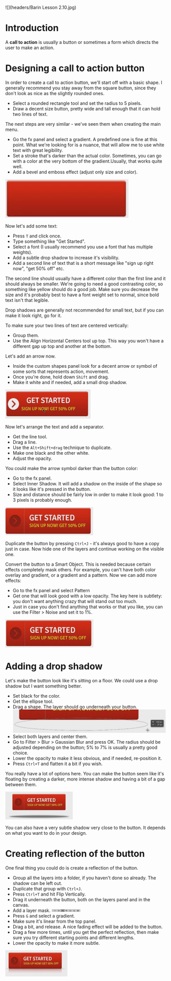 ![](headers/Barin Lesson 2.10.jpg)
# Introduction

A **call to action** is usually a button or sometimes a form which directs the user to make an action.

# Designing a call to action button

In order to create a call to action button, we'll start off with a basic shape. I generally recommend you stay away from the square button, since they don't look as nice as the slightly rounded ones.

* Select a rounded rectangle tool and set the radius to 5 pixels.
* Draw a decent size button, pretty wide and tall enough that it can hold two lines of text.
 
The next steps are very similar - we've seen them when creating the main menu.

* Go the fx panel and select a gradient. A predefined one is fine at this point. What we're looking for is a nuance, that will allow me to use white text with great legibility.
* Set a stroke that's darker than the actual color. Sometimes, you can go with a color at the very bottom of the gradient.Usually, that works quite well.
* Add a bevel and emboss effect (adjust only size and color).

![](images/2-10_button1.png)

Now let's add some text:

* Press `T` and click once.
* Type something like "Get Started".
* Select a font (I usually recommend you use a font that has multiple weights).
* Add a subtle drop shadow to increase it's visibility.
* Add a second line of text that is a short message like "sign up right now", "get 50% off" etc.

The second line should usually have a different color than the first line and it should always be smaller. We're going to need a good contrasting color, so something like yellow should do a good job. Make sure you decrease the size and it's probably best to have a font weight set to normal, since bold text isn't that legible.

Drop shadows are generally not recommended for small text, but if you can make it look right, go for it.

To make sure your two lines of text are centered vertically:

* Group them.
* Use the Align Horizontal Centers tool up top. This way you won't have a different gap up top and another at the bottom.

Let's add an arrow now.

* Inside the custom shapes panel look for a decent arrow or symbol of some sorts that represents action, movement.
* Once you're done, hold down `Shift` and drag.
* Make it white and if needed, add a small drop shadow.

![](images/2-10_button2.png)

Now let's arrange the text and add a separator.

* Get the line tool.
* Drag a line.
* Use the `Alt+Shift+drag` technique to duplicate.
* Make one black and the other white.
* Adjust the opacity.

You could make the arrow symbol darker than the button color:

* Go to the fx panel.
* Select Inner Shadow. It will add a shadow on the inside of the shape so it looks like it's pressed in the button.
* Size and distance should be fairly low in order to make it look good: 1 to 3 pixels is probably enough.

![](images/2-10_button3.png)

Duplicate the button by pressing `Ctrl+J` - it's always good to have a copy just in case. Now hide one of the layers and continue working on the visible one.

Convert the button to a Smart Object. This is needed because certain effects completely mask others. For example, you can't have both color overlay and gradient, or a gradient and a pattern. Now we can add more effects:

* Go to the fx panel and select Pattern
* Get one that will look good with a low opacity. The key here is subtlety: you don't want anything crazy that will stand out too much.
* Just in case you don't find anything that works or that you like, you can use the Filter > Noise and set it to 1%.

![](images/2-10_button4.png)

# Adding a drop shadow

Let's make the button look like it's sitting on a floor. We could use a drop shadow but I want something better.

* Set black for the color.
* Get the ellipse tool.
* Drag a shape. The layer should go underneath your button.
![](images/2-10_shape.png)
* Select both layers and center them.
* Go to Filter > Blur > Gaussian Blur and press OK. The radius should be adjusted depending on the button; 5% to 7% is usually a pretty good choice.
* Lower the opacity to make it less obvious, and if needed, re-position it.
* Press `Ctrl+T` and flatten it a bit if you wish.

You really have a lot of options here. You can make the button seem like it's floating by creating a darker, more intense shadow and having a bit of a gap between them.

![](images/2-10_button_floating.png)

You can also have a very subtle shadow very close to the button. It depends on what you want to do in your design.

# Creating reflection of the button

One final thing you could do is create a reflection of the button.

* Group all the layers into a folder, if you haven't done so already. The shadow can be left out.
* Duplicate that group with `Ctrl+J`.
* Press `Ctrl+T` and hit Flip Vertically.
* Drag it underneath the button, both on the layers panel and in the canvas.
* Add a layer mask.
![](images/2-10_layer_mask.png)
* Press `G` and select a gradient.
* Make sure it's linear from the top panel.
* Drag a bit, and release. A nice fading effect will be added to the button.
* Drag a few more times, until you get the perfect reflection, then make sure you try different starting points and different lengths.
* Lower the opacity to make it more subtle.

![](images/2-10_button_finished.png)
